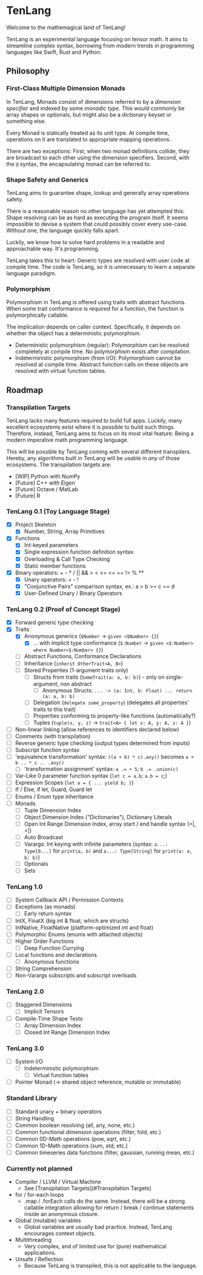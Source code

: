 # TenLang

Welcome to the mathemagical land of TenLang! 

TenLang is an experimental language focusing on tensor math. It aims to streamline complex syntax, borrowing from modern trends in programming languages like Swift, Rust and Python.  

## Philosophy

### First-Class Multiple Dimension Monads

In TenLang, Monads consist of dimensions referred to by a _dimension specifier_ and indexed by some _monadic type_. This would commonly be array shapes or optionals, but might also be a dictionary keyset or something else.

Every Monad is statically treated as its unit type. At compile time, operations on it are translated to appropriate mapping operations.

There are two exceptions: First, when two monad definitions collide, they are broadcast to each other using the dimension specifiers. Second, with the `@` syntax, the encapsulating monad can be referred to. 

### Shape Safety and Generics

TenLang aims to guarantee shape, lookup and generally array operations safety.

There is a reasonable reason no other language has yet attempted this: Shape resolving can be as hard as executing the program itself. It seems impossible to devise a system that could possibly cover every use-case. Without one, the language quickly falls apart.

Luckily, we know how to solve hard problems in a readable and approachable way. It's programming.

TenLang takes this to heart: Generic types are resolved with user code at compile time. The code is TenLang, so it is unnecessary to learn a separate language paradigm.

### Polymorphism

Polymorphism in TenLang is offered using traits with abstract functions. When some trait conformance is required for a function, the function is polymorphically callable.

The implication depends on caller context. Specifically, it depends on whether the object has a deterministic polymorphism.

- Deterministic polymorphism (regular): Polymorphism can be resolved completely at compile time. No polymorphism exists after compilation.
- Indeterministic polymorphism (from I/O): Polymorphism cannot be resolved at compile time. Abstract function calls on these objects are resolved with virtual function tables.


## Roadmap

### Transpilation Targets

TenLang lacks many features required to build full apps. Luckily, many excellent ecosystems exist where it is possible to build such things. Therefore, instead, TenLang aims to focus on its most vital feature: Being a modern imperative math programming language.

This will be possible by TenLang coming with several different transpilers. Hereby, any algorithms built in TenLang will be usable in _any_ of those ecosystems. The transpilation targets are:

* [WIP] Python with NumPy
* [Future] C++ with Eigen
* [Future] Octave / MatLab
* [Future] R


### TenLang 0.1 (Toy Language Stage)

- [x] Project Skeleton
  - [x] Number, String, Array Primitives
- [x] Functions
  - [x] Int-keyed parameters
  - [x] Single expression function definition syntax
  - [x] Overloading & Call Type Checking
  - [x] Static member functions
- [x] Binary operators: + - * / || && > < >= <= == != % **
  - [x] Unary operators: + - !
  - [x] "Conjunctive Pairs" comparison syntax, ex.: a > b >= c == d
  - [x] User-Defined Unary / Binary Operators

### TenLang 0.2 (Proof of Concept Stage)

- [x] Forward generic type checking
- [x] Traits
  - [x] Anonymous generics (`$Number` -> `given <$Number> {}`)
    - [x] ... with implicit type conformance (`$:Number` -> `given <$:Number> where Number<$:Number> {}`)
  - [ ] Abstract Functions, Conformance Declarations
  - [ ] Inheritance (`inherit OtherTrait<A, B>`)
  - [ ] Stored Properties (1-argument traits only)
    - [ ] Structs from traits (`SomeTrait(a: a, b: b)`) - only on single-argument, non abstract
      - [ ] Anonymous Structs: `... -> (a: Int, b: Float) ... return (a: a, b: b)`
    - [ ] Delegation (`delegate some_property`) (delegates all properties' traits to this trait)
    - [ ] Properties conforming to property-like functions (automatically?)
    - [ ] Tuples (`tuple(x, y, z)` -> `trait<A> { let x: A, y: A, z: A }`)
- [ ] Non-linear linking (allow references to identifiers declared below)
- [ ] Comments (with transpilation)
- [ ] Reverse generic type checking (output types determined from inputs)
- [ ] Subscript function syntax
- [ ] 'equivalence transformation' syntax: `((a + b) * c).any()` becomes `a + b .. * c .. .any()`
  - [ ] 'transformation assignment' syntax: `a .= + 5`; `b .= .union(c)`
- [ ] Var-Like 0 parameter function syntax (`let c = a.b`; `a.b = c`;)
- [ ] Expression Scopes (`let a = { ... yield b; }`)
- [ ] If / Else, if let, Guard, Guard let
- [ ] Enums / Enum type inheritance
- [ ] Monads
  - [ ] Tuple Dimension Index
  - [ ] Object Dimension Index ("Dictionaries"), Dictionary Literals
  - [ ] Open Int Range Dimension Index, array start / end handle syntax (>|, <|)
  - [ ] Auto Broadcast
  - [ ] Varargs: Int keying with infinite parameters (syntax: `a...: Type[0...]` for `print(a, b)` and `a...: Type[String]` for `print(a: a, b: b)`)
  - [ ] Optionals
  - [ ] Sets

### TenLang 1.0

- [ ] System Callback API / Permission Contexts
- [ ] Exceptions (as monads)
  - [ ] Early return syntax
- [ ] IntX, FloatX (big int & float, which are structs)
- [ ] IntNative, FloatNative (platform-optimized int and float)
- [ ] Polymorphic Enums (enums with attached objects)
- [ ] Higher Order Functions
  - [ ] Deep Function Currying
- [ ] Local functions and declarations
  - [ ] Anonymous functions
- [ ] String Comprehension
- [ ] Non-Varargs subscripts and subscript overloads

### TenLang 2.0

- [ ] Staggered Dimensions
  - [ ] Implicit Tensors
- [ ] Compile-Time Shape Tests
  - [ ] Array Dimension Index
  - [ ] Closed Int Range Dimension Index

### TenLang 3.0

- [ ] System I/O
  - [ ] Indeterministic polymorphism
    - [ ] Virtual function tables
- [ ] Pointer Monad (-> shared object reference, mutable or immutable)

### Standard Library

- [ ] Standard unary + binary operators
- [ ] String Handling
- [ ] Common boolean resolving (all, any, none, etc.)
- [ ] Common functional dimension operations (filter, fold, etc.)
- [ ] Common 0D-Math operations (pow, sqrt, etc.)
- [ ] Common 1D-Math operations (sum, std, etc.)
- [ ] Common timeseries data functions (filter, gaussian, running mean, etc.)

### Currently not planned

- Compiler / LLVM / Virtual Machine
  - See [Transpilation Targets](#Transpilation Targets)
- for / for-each loops
  - .map / .forEach calls do the same. Instead, there will be a strong callable integration allowing for return / break / continue statements inside an anonymous closure. 
- Global (mutable) variables
  - Global variables are usually bad practice. Instead, TenLang encourages context objects.
- Multithreading
  - Very complex, and of limited use for (pure) mathematical applications.
- Unsafe / Reflection
  - Because TenLang is transpiled, this is not applicable to the language.
